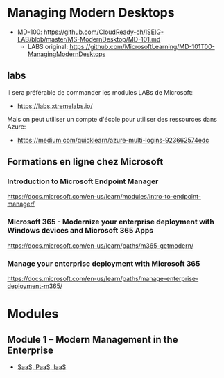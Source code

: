 # Managing Modern Desktops
* MD-100: https://github.com/CloudReady-ch/ISEIG-LAB/blob/master/MS-ModernDesktop/MD-101.md
  * LABS original: https://github.com/MicrosoftLearning/MD-101T00-ManagingModernDesktops

## labs
Il sera préférable de commander les modules LABs de Microsoft: 
* https://labs.xtremelabs.io/

Mais on peut utiliser un compte d'école pour utiliser des ressources dans Azure:
* https://medium.com/quicklearn/azure-multi-logins-923662574edc

## Formations en ligne chez Microsoft
### Introduction to Microsoft Endpoint Manager
https://docs.microsoft.com/en-us/learn/modules/intro-to-endpoint-manager/

### Microsoft 365 - Modernize your enterprise deployment with Windows devices and Microsoft 365 Apps
https://docs.microsoft.com/en-us/learn/paths/m365-getmodern/

### Manage your enterprise deployment with Microsoft 365
https://docs.microsoft.com/en-us/learn/paths/manage-enterprise-deployment-m365/

# Modules
## Module 1 – Modern Management in the Enterprise
* [SaaS, PaaS, IaaS](https://medium.com/cloudready-ch/cest-quoi-iaas-paas-et-saas-le-cloud-c169451d73bc)

